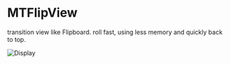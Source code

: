 # MTFlipView
transition view like Flipboard. roll fast, using less memory and quickly back to top.

![Display](https://github.com/dbsGen/MTFlipView/raw/master/flipview/record5.gif)
